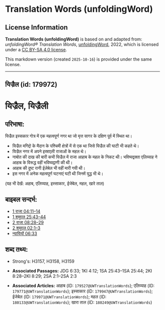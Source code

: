 # Translation Words (unfoldingWord)

## License Information

**Translation Words (unfoldingWord)** is based on and adapted from: _unfoldingWord® Translation Words_, [unfoldingWord](https://unfoldingword.org/utw), 2022, which is licensed under a [CC BY-SA 4.0 license](https://creativecommons.org/licenses/by-sa/4.0/legalcode.en).

This markdown version (created `2025-10-16`) is provided under the same license.



--------------------------------

## यिज्रैल (id: 179972)

यिज्रैल, यिज्रैली
=================

परिभाषा:
--------

यिज्रैल इस्सकार गोत्र में एक महत्वपूर्ण नगर था जो मृत्त सागर के दक्षिण पूर्व में स्थित था।

* यिज्रैल मगिद्दो के मैदान के पश्चिमी क्षेत्रों में से एक था जिसे यिज्रैल की घाटी भी कहते थे।
* यिज्रैल नगर में अपने इस्राएली राजाओं के महल थे।
* नाबोत की दाख की बारी कभी यिज्रैल में राजा आहाब के महल के निकट थी। भविष्यद्वक्ता एलिय्याह ने आहाब के विरूद्ध वहीं भविष्यद्वाणी की थी।
* आहाब की दुष्ट रानी ईज़ेबेल भी वहीं मारी गयी थी।
* इस नगर में अनेक महत्वपूर्ण घटनाएं घटी थी जिनमें युद्ध भी थे।

(यह भी देखें: अहाब, एलिय्याह, इस्साकार, ईजेबेल, महल, खारे ताल)

बाइबल सन्दर्भ:
--------------

* [1 राजा 04:11–14](https://ref.ly/1Kgs0:0)
* [1 शमूएल 25:43–44](https://ref.ly/1Sam0:0)
* [2 राजा 08:28–29](https://ref.ly/2Kgs0:0)
* [2 शमूएल 02:1–3](https://ref.ly/2Sam0:0)
* [न्यायियों 06:33](https://ref.ly/Judg6:33)

शब्द तथ्य:
----------

* Strong's: H3157, H3158, H3159

* **Associated Passages:** JDG 6:33; 1KI 4:12; 1SA 25:43–1SA 25:44; 2KI 8:28–2KI 8:29; 2SA 2:1–2SA 2:3
* **Associated Articles:** आहाब (ID: `179527@UWTranslationWords`); एलिय्याह (ID: `179771@UWTranslationWords`); इस्साकार (ID: `179947@UWTranslationWords`); ईजेबेल (ID: `179971@UWTranslationWords`); महल (ID: `180133@UWTranslationWords`); खारा ताल (ID: `180249@UWTranslationWords`)

